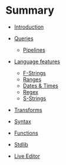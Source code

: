 # Summary

- [Introduction](./introduction.md)
- [Queries](./queries/README.md)
  - [Pipelines](./queries/pipelines.md)
- [Language features](./language-features/README.md)

  - [F-Strings](./language-features/f-strings.md)
  - [Ranges](./language-features/ranges.md)
    <!-- - - Dates — `"2021-01-01"` -> `@2021-01-01`? And `DATE_TRUNC(foo_date, YEAR)` -> `foo_date.year`? Or -> `foo_date | as year`? Or `foo_date | to year`? -->
  - [Dates & Times](./language-features/dates_and_times.md)
    <!--   - Regex — `REGEX_MATCH(foo, "\\w{3}")` -> `foo ~ r"\w{3}"`? Or -> `regex foo r"\w{3}"`? -->
  - [Regex]()
  - [S-Strings](./language-features/s-strings.md)

- [Transforms](./transforms.md)
- [Syntax](./syntax.md)
- [Functions](./functions.md)
- [Stdlib](./stdlib.md)
- [Live Editor](./editor.md)
